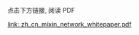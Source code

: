 
点击下方链接, 阅读 PDF

[link: zh_cn_mixin_network_whitepaper.pdf](https://kurisu-cc-1253443349.cos.ap-guangzhou.myqcloud.com/pdf/zh_cn_mixin_network_whitepaper.pdf)